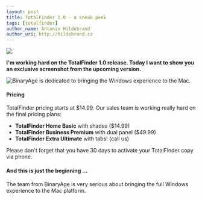 ```yaml
---
layout: post
title: TotalFinder 1.0 - a sneak peek
tags: [totalfinder]
author_name: Antonin Hildebrand
author_uri: http://hildebrand.cz
---
```


<img src="{{site.url}}/base/img/icons/totalfinder-64.png" class="intro-icon"/>

**I'm working hard on the TotalFinder 1.0 release. Today I want to show you an exclusive screenshot from the upcoming version.**

<img class="clear blog-image-full-border" src="{{site.url}}/images/totalfinder-sneak-peek-10.png" title="BinaryAge is dedicated to bringing the Windows experience to the Mac.">

#### Pricing

TotalFinder pricing starts at $14.99. Our sales team is working really hard on the final pricing plans:

* **TotalFinder Home Basic** with shades ($14.99)
* **TotalFinder Business Premium** with dual panel ($49.99)
* **TotalFinder Extra Ultimate** with tabs! (call us)

Please don't forget that you have 30 days to activate your TotalFinder copy via phone.

#### And this is just the beginning ...

The team from BinaryAge is very serious about bringing the full Windows experience to the Mac platform.